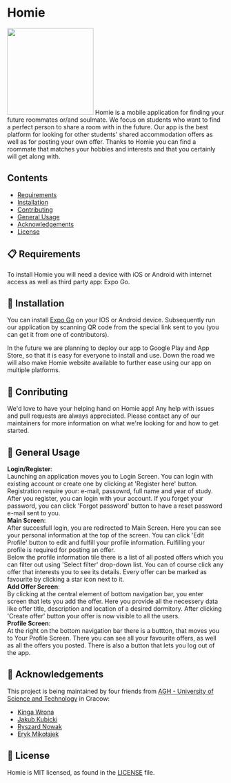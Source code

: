 
# Homie

<img src="https://github.com/HomieApplication/Homie/blob/main/client/assets/icon.png" width="200"/>
Homie is a mobile application for finding your future roommates or/and soulmate. We focus on students who want to find a perfect person to share a room with in the future. Our app is the best platform for looking for other students' shared accommodation offers as well as for posting your own offer. Thanks to Homie you can find a roommate that matches your hobbies and interests and that you certainly will get along with.

## Contents
 - [Requirements](#req) 
 - [Installation](#inst)
 - [Contributing](#cont)
 - [General Usage](#gen)
 - [Acknowledgements](#ack)
 - [License](#lic)

<a name="req"></a>
## 📋 Requirements
To install Homie you will need a device with iOS or Android with internet access as well as third party app: Expo Go.

<a name="inst"></a>
## 🎉 Installation
You can install [Expo Go](https://expo.dev/client) on your IOS or Android device. Subsequently run our application by scanning QR code from the special link sent to you (you can get it from one of contributors).

In the future we are planning to deploy our app to Google Play and App Store, so that it is easy for everyone to install and use. Down the road we will also make Homie website available to further ease using our app on multiple platforms.

<a name="cont"></a>
## 👏 Conributing
We'd love to have your helping hand on Homie app! Any help with issues and pull requests are always appreciated.
Please contact any of our maintainers for more information on what we're looking for and how to get started.

<a name="gen"></a>
## 📖 General Usage
**Login/Register**:\
Launching an application moves you to Login Screen. You can login with existing account or create one by clicking at 'Register here' button. Registration require your: e-mail, passowrd, full name and year of study. After you register, you can login with your account. If you forget your password, you can click 'Forgot password' button to have a reset password e-mail sent to you.\
**Main Screen**:\
After succesfull login, you are redirected to Main Screen. Here you can see your personal information at the top of the screen. You can click 'Edit Profile' button to edit and fulfill your profile information. Fulfilling your profile is required for posting an offer.\
Below the profile information tile there is a list of all posted offers which you can filter out using 'Select filter' drop-down list. You can of course click any offer that interests you to see its details. Every offer can be marked as favourite by clicking a star icon next to it.\
**Add Offer Screen**:\
By clicking at the central element of bottom navigation bar, you enter screen that lets you add the offer. Here you provide all the necessery data like offer title, description and location of a desired dormitory. After clicking 'Create offer' button your offer is now visible to all the users.\
**Profile Screen**:\
At the right on the bottom navigation bar there is a buttton, that moves you to Your Profile Screen. There you can see all your favourite offers, as well as all the offers you posted. There is also a button that lets you log out of the app.

<a name="ack"></a>
## 👥 Acknowledgements
This project is being maintained by four friends from [AGH - University of Science and Technology](https://www.agh.edu.pl/en) in Cracow:

 - [Kinga Wrona](https://github.com/kingawr123)
 - [Jakub Kubicki](https://github.com/kubijaku)
 - [Ryszard Nowak](https://github.com/Rys-Nowak)
 - [Eryk Mikołajek](https://github.com/ErykMikolajek)

<a name="lic"></a>
## 📄 License
Homie is MIT licensed, as found in the  [LICENSE](https://github.com/HomieApplication/Homie/blob/main/LICENSE)  file.

